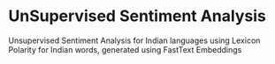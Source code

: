 # UnSupervised Sentiment Analysis 

Unsupervised Sentiment Analysis for Indian languages using Lexicon Polarity for Indian words, generated using FastText Embeddings 
